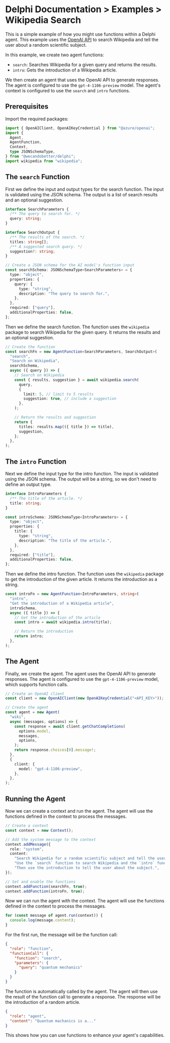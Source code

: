 # Delphi Documentation > Examples > Wikipedia Search

This is a simple example of how you might use functions within a Delphi agent.
This example uses the [OpenAI API](https://openai.com/) to search Wikipedia and
tell the user about a random scientific subject.

In this example, we create two agent functions:

- `search`: Searches Wikipedia for a given query and returns the results.
- `intro`: Gets the introduction of a Wikipedia article.

We then create an agent that uses the OpenAI API to generate responses. The
agent is configured to use the `gpt-4-1106-preview` model. The agent's context
is configured to use the `search` and `intro` functions.

## Prerequisites

Import the required packages:

```ts
import { OpenAIClient, OpenAIKeyCredential } from "@azure/openai";
import {
  Agent,
  AgentFunction,
  Context,
  type JSONSchemaType,
} from "@wecandobetter/delphi";
import wikipedia from "wikipedia";
```

## The `search` Function

First we define the input and output types for the search function. The input is
validated using the JSON schema. The output is a list of search results and an
optional suggestion.

```ts
interface SearchParameters {
  /** The query to search for. */
  query: string;
}

interface SearchOutput {
  /** The results of the search. */
  titles: string[];
  /** A suggested search query. */
  suggestion?: string;
}

// Create a JSON schema for the AI model's function input
const searchSchema: JSONSchemaType<SearchParameters> = {
  type: "object",
  properties: {
    query: {
      type: "string",
      description: "The query to search for.",
    },
  },
  required: ["query"],
  additionalProperties: false,
};
```

Then we define the search function. The function uses the `wikipedia` package to
search Wikipedia for the given query. It returns the results and an optional
suggestion.

```ts
// Create the function
const searchFn = new AgentFunction<SearchParameters, SearchOutput>(
  "search",
  "Search on Wikipedia",
  searchSchema,
  async ({ query }) => {
    // Search on Wikipedia
    const { results, suggestion } = await wikipedia.search(
      query,
      {
        limit: 5, // limit to 5 results
        suggestion: true, // include a suggestion
      },
    );

    // Return the results and suggestion
    return {
      titles: results.map(({ title }) => title),
      suggestion,
    };
  },
);
```

## The `intro` Function

Next we define the input type for the intro function. The input is validated
using the JSON schema. The output will be a string, so we don't need to define
an output type.

```ts
interface IntroParameters {
  /** The title of the article. */
  title: string;
}

const introSchema: JSONSchemaType<IntroParameters> = {
  type: "object",
  properties: {
    title: {
      type: "string",
      description: "The title of the article.",
    },
  },
  required: ["title"],
  additionalProperties: false,
};
```

Then we define the intro function. The function uses the `wikipedia` package to
get the introduction of the given article. It returns the introduction as a
string.

```ts
const introFn = new AgentFunction<IntroParameters, string>(
  "intro",
  "Get the introduction of a Wikipedia article",
  introSchema,
  async ({ title }) => {
    // Get the introduction of the article
    const intro = await wikipedia.intro(title);

    // Return the introduction
    return intro;
  },
);
```

## The Agent

Finally, we create the agent. The agent uses the OpenAI API to generate
responses. The agent is configured to use the `gpt-4-1106-preview` model, which
supports function calls.

```ts
// Create an OpenAI client
const client = new OpenAIClient(new OpenAIKeyCredential("<API_KEY>"));

// Create the agent
const agent = new Agent(
  "wiki",
  async (messages, options) => {
    const response = await client.getChatCompletions(
      options.model,
      messages,
      options,
    );
    return response.choices[0].message!;
  },
  {
    client: {
      model: "gpt-4-1106-preview",
    },
  },
);
```

## Running the Agent

Now we can create a context and run the agent. The agent will use the functions
defined in the context to process the messages.

```ts
// Create a context
const context = new Context();

// Add the system message to the context
context.addMessage({
  role: "system",
  content:
    "Search Wikipedia for a random scientific subject and tell the user about it. " +
    "Use the `search` function to search Wikipedia and the `intro` function to get the introduction of an article. " +
    "Then use the introduction to tell the user about the subject.",
});

// Set and enable the functions
context.addFunction(searchFn, true);
context.addFunction(introFn, true);
```

Now we can run the agent with the context. The agent will use the functions
defined in the context to process the messages.

```ts
for (const message of agent.run(context)) {
  console.log(message.content);
}
```

For the first run, the message will be the function call:

```json
{
  "role": "function",
  "functionCall": {
    "function": "search",
    "parameters": {
      "query": "quantum mechanics"
    }
  }
}
```

The function is automatically called by the agent. The agent will then use the
result of the function call to generate a response. The response will be the
introduction of a random article.

```json
{
  "role": "agent",
  "content": "Quantum machanics is a..."
}
```

This shows how you can use functions to enhance your agent's capabilities.
